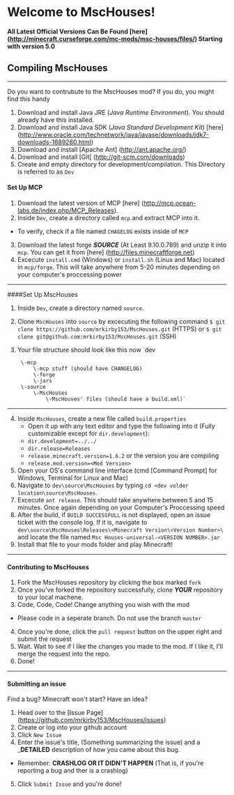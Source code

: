 # Welcome to MscHouses!

**All Latest Official Versions Can Be Found [here] (http://minecraft.curseforge.com/mc-mods/msc-houses/files/) Starting with version 5.0**

## Compiling MscHouses
***
Do you want to contrubute to the MscHouses mod? If you do, you might find this handy

1. Download and install Java JRE (*Java Runtime Environment*). You should already have this installed.
2. Download and install Java SDK (*Java Standard Development Kit*) [here] (http://www.oracle.com/technetwork/java/javase/downloads/jdk7-downloads-1889260.html)
3. Download and install [Apache Ant] (http://ant.apache.org/)
4. Download and install [Git[ (http://git-scm.com/downloads)
5. Create and empty directory for development/compilation. This Directory is referred to as `Dev`


#### Set Up MCP
1. Download the latest version of MCP [here] (http://mcp.ocean-labs.de/index.php/MCP_Releases).
2. Inside `Dev`, create a directory called `mcp` and extract MCP into it.
 * To verify, check if a file named `CHAGELOG` exists inside of `MCP`
3. Download the latest forge ___SOURCE___ (At Least 9.10.0.789) and unzip it into `mcp`. You can get it from [here] (http://files.minecraftforge.net)
4. Excecute `install.cmd` (Windows) or `install.sh` (Linux and Mac) located in `mcp/forge`. This will take anywhere from 5-20 minutes depending on your computer's proccessing power

***

####Set Up MscHouses
1. Inside `Dev`, create a directory named `source`.
2. Clone `MscHouses` into `source` by excecuting the following command `$ git clone https://github.com/mrkirby153/MscHouses.git` (HTTPS) or `$ git clone git@github.com:mrkirby153/MscHouses.git` (SSH)
3. Your file structure should look like this now
    `dev

        \-mcp    
            \-mcp stuff (should have CHANGELOG) 
            \-forge 
            \-jars 
        \-source
            \-MscHouses
                \-MscHouses' files (should have a build.xml)`
                

***

4. Inside `MscHouses`, create a new file called `build.properties`
    * Open it up with any text editor and type the following into it (Fully customizable except for `dir.development`):
    * `dir.development=../../`
    * `dir.release=Releases`
    * `release.minecraft.version=1.6.2` or the version you are compiling
    * `release.mod.version=<Mod Version>`
5. Open your OS's command line interface (cmd [Command Prompt] for Windows, Terminal for Linux and Mac)
6. Navigate to `dev\source\MscHouses` by typing `cd <dev volder location\source\MscHouses`.
7. Excecute `ant release`. This should take anywhere between 5 and 15 minutes. Once again depending on your Computer's Proccessing speed
8. After the build, if `BUILD SUCCESSFULL` is not displayed, open an issue ticket with the console log. If it is, navigate to `dev\source\MscHouses\Releases\<Minecraft Version\<Version Number>\` and locate the file named `Msc Houses-universal-<VERSION NUMBER>.jar`
9. Install that file to your mods folder and play Minecraft!

***

#### Contributing to MscHouses
1. Fork the MscHouses repository by clicking the box marked `fork`
2. Once you've forked the repository successfully, clone ___YOUR___ repository to your local machene.
3. Code, Code, Code! Change anything you wish with the mod
 * Please code in a seperate branch. Do not use the branch `master`
4. Once you're done, click the `pull request` button on the upper right and submit the request
5. Wait. Wait to see if I like the changes you made to the mod. If I like it, I'll merge the request into the repo.
6. Done!

***

#### Submitting an issue
Find a bug? Minecraft won't start? Have an idea?
1. Head over to the [Issue Page] (https://github.com/mrkirby153/MscHouses/issues)
2. Create or log into your github account
3. Click `New Issue`
4. Enter the issue's title, (Something summarizing the issue) and a ___DETAILED__ description of how you came about this bug.
 * Remember: __CRASHLOG OR IT DIDN'T HAPPEN__ (That is, if you're reporting a bug and ther is a crashlog)
5. Click `Submit Issue` and you're done!
